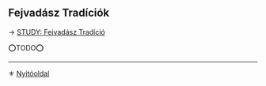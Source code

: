 ## Fejvadász Tradíciók

→ [STUDY: Fejvadász Tradíció](https://github.com/kaktusztea/km100/wiki/STUDY.fejvadasz.tradicio)

⭕TODO⭕

---

⚜️ [Nyitóoldal](start.md)
